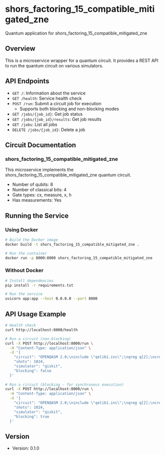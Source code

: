 # shors_factoring_15_compatible_mitigated_zne

Quantum application for shors_factoring_15_compatible_mitigated_zne

## Overview

This is a microservice wrapper for a quantum circuit. It provides a REST API to run the quantum circuit on various simulators.

## API Endpoints

- `GET /`: Information about the service
- `GET /health`: Service health check
- `POST /run`: Submit a circuit job for execution
  - Supports both blocking and non-blocking modes
- `GET /jobs/{job_id}`: Get job status
- `GET /jobs/{job_id}/results`: Get job results
- `GET /jobs`: List all jobs
- `DELETE /jobs/{job_id}`: Delete a job

## Circuit Documentation

### shors_factoring_15_compatible_mitigated_zne

This microservice implements the shors_factoring_15_compatible_mitigated_zne quantum circuit.

- Number of qubits: 8
- Number of classical bits: 4
- Gate types: cx, measure, x, h
- Has measurements: Yes


## Running the Service

### Using Docker

```bash
# Build the Docker image
docker build -t shors_factoring_15_compatible_mitigated_zne .

# Run the container
docker run -p 8000:8000 shors_factoring_15_compatible_mitigated_zne
```

### Without Docker

```bash
# Install dependencies
pip install -r requirements.txt

# Run the service
uvicorn app:app --host 0.0.0.0 --port 8000
```

## API Usage Example

```bash
# Health check
curl http://localhost:8000/health

# Run a circuit (non-blocking)
curl -X POST http://localhost:8000/run \
  -H "Content-Type: application/json" \
  -d '{
    "circuit": "OPENQASM 2.0;\ninclude \"qelib1.inc\";\nqreg q[2];\ncreg c[2];\nh q[0];\ncx q[0],q[1];\nmeasure q -> c;",
    "shots": 1024,
    "simulator": "qiskit",
    "blocking": false
  }'
  
# Run a circuit (blocking - for synchronous execution)
curl -X POST http://localhost:8000/run \
  -H "Content-Type: application/json" \
  -d '{
    "circuit": "OPENQASM 2.0;\ninclude \"qelib1.inc\";\nqreg q[2];\ncreg c[2];\nh q[0];\ncx q[0],q[1];\nmeasure q -> c;",
    "shots": 1024,
    "simulator": "qiskit",
    "blocking": true
  }'
```

## Version

- Version: 0.1.0
